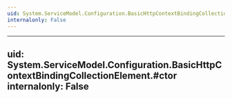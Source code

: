 ```yaml
---
uid: System.ServiceModel.Configuration.BasicHttpContextBindingCollectionElement
internalonly: False
---
```


---
uid: System.ServiceModel.Configuration.BasicHttpContextBindingCollectionElement.#ctor
internalonly: False
---

